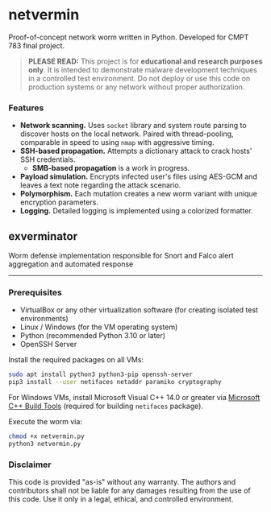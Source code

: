 # netvermin
Proof-of-concept network worm written in Python. Developed for CMPT 783 final project.

> **PLEASE READ:** This project is for **educational and research purposes only**. It is intended to demonstrate malware development techniques in a controlled test environment. Do not deploy or use this code on production systems or any network without proper authorization.

### Features

- **Network scanning.** Uses `socket` library and system route parsing to discover hosts on the local network. Paired with thread-pooling, comparable in speed to using `nmap` with aggressive timing.
- **SSH-based propagation.** Attempts a dictionary attack to crack hosts' SSH credentials.
  - **SMB-based propagation** is a work in progress.
- **Payload simulation.** Encrypts infected user's files using AES-GCM and leaves a text note regarding the attack scenario.
- **Polymorphism.** Each mutation creates a new worm variant with unique encryption parameters.
- **Logging.** Detailed logging is implemented using a colorized formatter.

## exverminator

Worm defense implementation responsible for Snort and Falco alert aggregation and automated response

---

### Prerequisites
  
- VirtualBox or any other virtualization software (for creating isolated test environments)
- Linux / Windows (for the VM operating system)
- Python (recommended Python 3.10 or later)
- OpenSSH Server
  
Install the required packages on all VMs:
```bash
sudo apt install python3 python3-pip openssh-server
pip3 install --user netifaces netaddr paramiko cryptography
```
For Windows VMs, install Microsoft Visual C++ 14.0 or greater via [Microsoft C++ Build Tools](https://visualstudio.microsoft.com/visual-cpp-build-tools/) (required for building `netifaces` package).

Execute the worm via:
```bash
chmod +x netvermin.py
python3 netvermin.py
```

### Disclaimer

This code is provided "as-is" without any warranty. The authors and contributors shall not be liable for any damages resulting from the use of this code. Use it only in a legal, ethical, and controlled environment.
